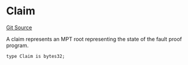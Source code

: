 # Claim
[Git Source](https://github.com/ethereum-optimism/optimism/blob/eaf1cde5896035c9ff0d32731da1e103f2f1c693/src/lib/Types.sol)

A claim represents an MPT root representing the state of the fault proof program.


```solidity
type Claim is bytes32;
```

